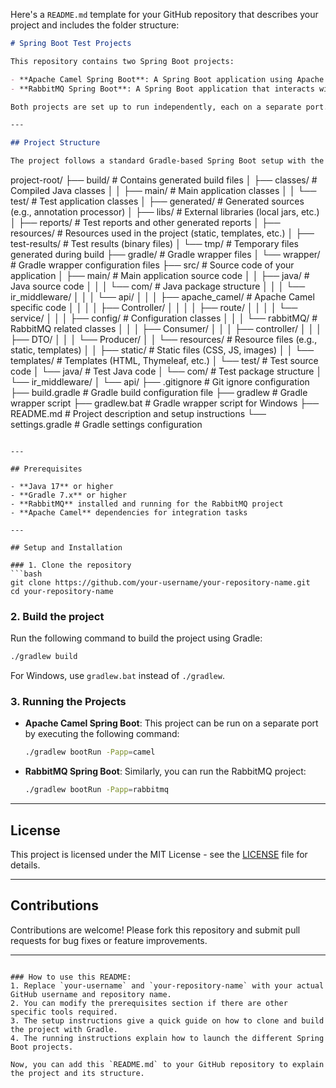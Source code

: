 Here's a `README.md` template for your GitHub repository that describes your project and includes the folder structure:

```markdown
# Spring Boot Test Projects

This repository contains two Spring Boot projects:

- **Apache Camel Spring Boot**: A Spring Boot application using Apache Camel for routing and integration.
- **RabbitMQ Spring Boot**: A Spring Boot application that interacts with RabbitMQ for messaging.

Both projects are set up to run independently, each on a separate port. 

---

## Project Structure

The project follows a standard Gradle-based Spring Boot setup with the following structure:

```
project-root/
├── build/                        # Contains generated build files
│   ├── classes/                  # Compiled Java classes
│   │   ├── main/                 # Main application classes
│   │   └── test/                 # Test application classes
│   ├── generated/                # Generated sources (e.g., annotation processor)
│   ├── libs/                     # External libraries (local jars, etc.)
│   ├── reports/                  # Test reports and other generated reports
│   ├── resources/                # Resources used in the project (static, templates, etc.)
│   ├── test-results/             # Test results (binary files)
│   └── tmp/                      # Temporary files generated during build
├── gradle/                       # Gradle wrapper files
│   └── wrapper/                  # Gradle wrapper configuration files
├── src/                          # Source code of your application
│   ├── main/                     # Main application source code
│   │   ├── java/                 # Java source code
│   │   │   └── com/              # Java package structure
│   │   │       └── ir_middleware/
│   │   │           └── api/
│   │   │               ├── apache_camel/       # Apache Camel specific code
│   │   │               │   ├── Controller/
│   │   │               │   ├── route/
│   │   │               │   └── service/
│   │   │               ├── config/             # Configuration classes
│   │   │               └── rabbitMQ/           # RabbitMQ related classes
│   │   │                   ├── Consumer/
│   │   │                   ├── controller/
│   │   │                   ├── DTO/
│   │   │                   └── Producer/
│   │   └── resources/            # Resource files (e.g., static, templates)
│   │       ├── static/           # Static files (CSS, JS, images)
│   │       └── templates/        # Templates (HTML, Thymeleaf, etc.)
│   └── test/                     # Test source code
│       └── java/                 # Test Java code
│           └── com/              # Test package structure
│               └── ir_middleware/
│                   └── api/
├── .gitignore                    # Git ignore configuration
├── build.gradle                  # Gradle build configuration file
├── gradlew                       # Gradle wrapper script
├── gradlew.bat                   # Gradle wrapper script for Windows
├── README.md                     # Project description and setup instructions
└── settings.gradle               # Gradle settings configuration
```

---

## Prerequisites

- **Java 17** or higher
- **Gradle 7.x** or higher
- **RabbitMQ** installed and running for the RabbitMQ project
- **Apache Camel** dependencies for integration tasks

---

## Setup and Installation

### 1. Clone the repository
```bash
git clone https://github.com/your-username/your-repository-name.git
cd your-repository-name
```

### 2. Build the project
Run the following command to build the project using Gradle:

```bash
./gradlew build
```

For Windows, use `gradlew.bat` instead of `./gradlew`.

### 3. Running the Projects

- **Apache Camel Spring Boot**: This project can be run on a separate port by executing the following command:
    ```bash
    ./gradlew bootRun -Papp=camel
    ```
  
- **RabbitMQ Spring Boot**: Similarly, you can run the RabbitMQ project:
    ```bash
    ./gradlew bootRun -Papp=rabbitmq
    ```

---

## License

This project is licensed under the MIT License - see the [LICENSE](LICENSE) file for details.

---

## Contributions

Contributions are welcome! Please fork this repository and submit pull requests for bug fixes or feature improvements.

---
```

### How to use this README:
1. Replace `your-username` and `your-repository-name` with your actual GitHub username and repository name.
2. You can modify the prerequisites section if there are other specific tools required.
3. The setup instructions give a quick guide on how to clone and build the project with Gradle.
4. The running instructions explain how to launch the different Spring Boot projects.

Now, you can add this `README.md` to your GitHub repository to explain the project and its structure.